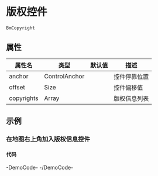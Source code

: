 # 版权控件
`BmCopyright`

## 属性

|属性名|类型|默认值|描述|
|------|-----|-----|----|
|anchor|ControlAnchor||控件停靠位置|
|offset|Size||控件偏移值|
|copyrights|Array||版权信息列表|

## 示例

### 在地图右上角加入版权信息控件

#### 代码

-DemoCode-
<template>
  <div>
    <baidu-map class="map" center="北京" :zoom="5">
      <bm-copyright anchor="BMAP_ANCHOR_TOP_RIGHT" :copyright="[{id: 1, content: 'Copyright Message', bounds: {ne: {lng: 110, lat: 40}, sw:{lng: 0, lat: 0}}}, {id: 2, content: '<a>我是版权信息</a>'}]">
      </bm-copyright>
    </baidu-map>
  </div>
</template>
-/DemoCode-